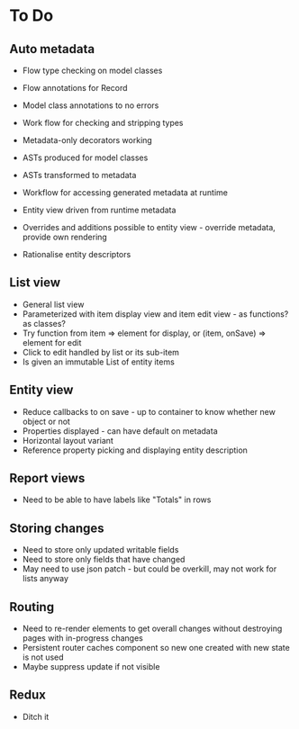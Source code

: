 To Do
=====

Auto metadata
-------------

- Flow type checking on model classes
- Flow annotations for Record
- Model class annotations to no errors
- Work flow for checking and stripping types 
- Metadata-only decorators working
- ASTs produced for model classes
- ASTs transformed to metadata
- Workflow for accessing generated metadata at runtime
- Entity view driven from runtime metadata
- Overrides and additions possible to entity view - override metadata, provide own rendering

- Rationalise entity descriptors

List view
---------
- General list view
- Parameterized with item display view and item edit view - as functions? as classes?
- Try function from item => element for display, or (item, onSave) => element for edit
- Click to edit handled by list or its sub-item
- Is given an immutable List of entity items

Entity view
-----------
- Reduce callbacks to on save - up to container to know whether new object or not
- Properties displayed - can have default on metadata
- Horizontal layout variant
- Reference property picking and displaying entity description

Report views
------------
- Need to be able to have labels like "Totals" in rows

Storing changes
---------------
- Need to store only updated writable fields
- Need to store only fields that have changed
- May need to use json patch - but could be overkill, may not work for lists anyway

Routing
-------
- Need to re-render elements to get overall changes without destroying pages with in-progress changes
- Persistent router caches component so new one created with new state is not used
- Maybe suppress update if not visible

Redux
-----
- Ditch it

 